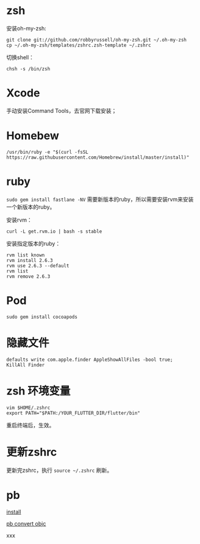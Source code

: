 # zsh

安装oh-my-zsh:

```
git clone git://github.com/robbyrussell/oh-my-zsh.git ~/.oh-my-zsh
cp ~/.oh-my-zsh/templates/zshrc.zsh-template ~/.zshrc
```

切换shell：

```
chsh -s /bin/zsh
```

# Xcode

手动安装Command Tools，去官网下载安装；

# Homebew

```
/usr/bin/ruby -e "$(curl -fsSL https://raw.githubusercontent.com/Homebrew/install/master/install)"
```

# ruby

`sudo gem install fastlane -NV` 需要新版本的ruby，所以需要安装rvm来安装一个新版本的ruby。

安装rvm：

```
curl -L get.rvm.io | bash -s stable
```

安装指定版本的ruby：

```
rvm list known
rvm install 2.6.3
rvm use 2.6.3 --default
rvm list
rvm remove 2.6.3
```

# Pod

```
sudo gem install cocoapods
```

# 隐藏文件

```
defaults write com.apple.finder AppleShowAllFiles -bool true;
KillAll Finder
```

# zsh 环境变量

```
vim $HOME/.zshrc
export PATH="$PATH:/YOUR_FLUTTER_DIR/flutter/bin"
```

重启终端后，生效。

# 更新zshrc

更新完zshrc，执行 `source ~/.zshrc` 刷新。

# pb

[install](https://stackoverflow.com/questions/21775151/installing-google-protocol-buffers-on-mac)

[pb convert objc](https://developers.google.com/protocol-buffers/docs/reference/objective-c-generated)

xxx

